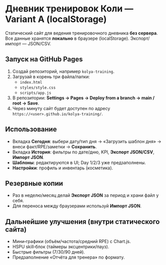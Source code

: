 # Дневник тренировок Коли — Variant A (localStorage)

Статический сайт для ведения тренировочного дневника **без сервера**. Все данные хранятся **локально** в браузере (localStorage). Экспорт/импорт — JSON/CSV.

## Запуск на GitHub Pages
1. Создай репозиторий, например `kolya-training`.
2. Загрузай в корень три файла/папки:
   - `index.html`
   - `styles/style.css`
   - `scripts/app.js`
3. В репозитории: **Settings → Pages → Deploy from a branch → main / root → Save**.
4. Через минуту сайт будет доступен по адресу `https://<user>.github.io/kolya-training/`.

## Использование
- Вкладка **Сегодня**: выбери дату/тип дня → «Загрузить шаблон дня» → внеси факт/RPE/заметки → **Сохранить**.
- Вкладка **История**: фильтры по дате/дню, KPI, **Экспорт JSON/CSV**, **Импорт JSON**.
- **Шаблоны**: редактируются в UI; Day 1/2/3 уже предзаполнены.
- **Настройки**: профиль и инвентарь (косметика).

## Резервные копии
- Раз в неделю/месяц делай **Экспорт JSON** за период и храни файл у себя.
- Для переноса между браузерами используй **Импорт JSON**.

## Дальнейшие улучшения (внутри статического сайта)
- Мини‑графики (объём/частота/средний RPE) с Chart.js.
- HSPU skill‑блок (таймеры эксцентрики/пауз).
- Быстрые фильтры (7/30/90 дней).
- Предзаполнение «Отчёта для тренера» по формату.


